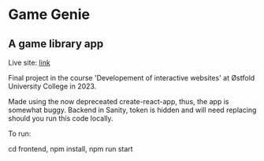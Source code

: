 # Game Genie

## A game library app

Live site: [link](https://game-genie.vercel.app/)

Final project in the course 'Developement of interactive websites' at Østfold University College in 2023.

Made using the now depreceated create-react-app, thus, the app is somewhat buggy.
Backend in Sanity, token is hidden and will need replacing should you run this code locally.

To run:

cd frontend,
npm install,
npm run start
